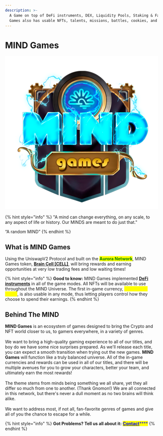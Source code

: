 ```yaml
---
description: >-
  A Game on top of DeFi instruments, DEX, Liquidity Pools, Staking & Farms. MIND
  Games also has usable NFTs, talents, missions, battles, cookies, and rewards!
---
```


# MIND Games



![](.gitbook/assets/LogoS.png)

{% hint style="info" %}
"A mind can change everything, on any scale, to any aspect of life or history. Our MINDS are meant to do just that."

&#x20;                                                                                                                       “A random MIND”
{% endhint %}

## What is MIND Games

Using the UniswapV2 Protocol and built on the <mark style="color:green;">**Aurora Network**</mark>, MIND Games token, [**Brain Cell \[CELL\]**](how-it-works/brain-cell-token.md), will bring rewards and earning opportunities at very low trading fees and low waiting times!

{% hint style="info" %}
**Good to know:** MIND Games implemented [**DeFi instruments**](broken-reference) in all of the game modes. All NFTs will be available to use throughout the MIND Universe. The first in-game currency,  <mark style="color:yellow;">**AURORIUM \[AUR]**</mark>, is also usable in any mode, thus letting players control how they choose to spend their earnings.&#x20;
{% endhint %}

## Behind The MIND

**MIND Games** is an ecosystem of games designed to bring the Crypto and NFT world closer to us, to gamers everywhere, in a variety of genres. \
\
We want to bring a high-quality gaming experience to all of our titles, and boy do we have some nice surprises prepared. As we'll release each title, you can expect a smooth transition when trying out the new games. **MIND Games** will function like a truly balanced universe. All of the in-game currencies and rewards can be used in all of our titles, and there will be multiple avenues for you to grow your characters, better your team, and ultimately earn the most rewards! \
\
The theme stems from minds being something we all share, yet they all differ so much from one to another. (Thank Gnomon!) We are all connected in this network, but there's never a dull moment as no two brains will think alike. \
\
We want to address most, if not all, fan-favorite genres of games and give all of you the chance to escape for a while.

{% hint style="info" %}
**Got Problems? Tell us all about it:** <mark style="color:blue;"></mark> [<mark style="color:blue;">**Contact**</mark>](https://forms.office.com/r/y33GyxmUnd)<mark style="color:blue;">****</mark>
{% endhint %}

